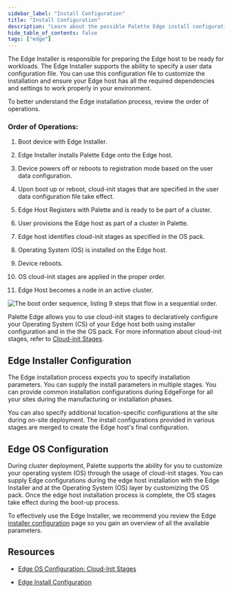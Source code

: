 ```yaml
---
sidebar_label: "Install Configuration"
title: "Install Configuration"
description: "Learn about the possible Palette Edge install configurations available."
hide_table_of_contents: false
tags: ["edge"]
---
```


The Edge Installer is responsible for preparing the Edge host to be ready for workloads. The Edge Installer supports the
ability to specify a user data configuration file. You can use this configuration file to customize the installation and
ensure your Edge host has all the required dependencies and settings to work properly in your environment.

To better understand the Edge installation process, review the order of operations.

### Order of Operations:

1. Boot device with Edge Installer.

2. Edge Installer installs Palette Edge onto the Edge host.

3. Device powers off or reboots to registration mode based on the user data configuration.

4. Upon boot up or reboot, cloud-init stages that are specified in the user data configuration file take effect.

5. Edge Host Registers with Palette and is ready to be part of a cluster.

6. User provisions the Edge host as part of a cluster in Palette.

7. Edge host identifies cloud-init stages as specified in the OS pack.

8. Operating System (OS) is installed on the Edge host.

9. Device reboots.

10. OS cloud-init stages are applied in the proper order.

11. Edge Host becomes a node in an active cluster.

![The boot order sequence, listing 9 steps that flow in a sequential order.](/clusters_edge_cloud-init_boot-order-squence.webp)

Palette Edge allows you to use cloud-init stages to declaratively configure your Operating System (CS) of your Edge host
both using installer configuration and in the the OS pack. For more information about cloud-init stages, refer to
[Cloud-init Stages](./cloud-init.md).

## Edge Installer Configuration

The Edge installation process expects you to specify installation parameters. You can supply the install parameters in
multiple stages. You can provide common installation configurations during EdgeForge for all your sites during the
manufacturing or installation phases.

You can also specify additional location-specific configurations at the site during on-site deployment. The install
configurations provided in various stages are merged to create the Edge host's final configuration.

## Edge OS Configuration

During cluster deployment, Palette supports the ability for you to customize your operating system (OS) through the
usage of cloud-init stages. You can supply Edge configurations during the edge host installation with the Edge Installer
and at the Operating System (OS) layer by customizing the OS pack. Once the edge host installation process is complete,
the OS stages take effect during the boot-up process.

To effectively use the Edge Installer, we recommend you review the Edge
[installer configuration](installer-reference.md) page so you gain an overview of all the available parameters.

## Resources

- [Edge OS Configuration: Cloud-Init Stages](cloud-init.md)

- [Edge Install Configuration](installer-reference.md)
